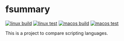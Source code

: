 # fsummary

[![linux build](https://github.com/roetlich/fsummary/actions/workflows/linux-build.yaml/badge.svg)](https://github.com/roetlich/fsummary/actions/workflows/linux-build.yaml) [![linux test](https://github.com/roetlich/fsummary/actions/workflows/linux-test.yaml/badge.svg)](https://github.com/roetlich/fsummary/actions/workflows/linux-test.yaml) [![macos build](https://github.com/roetlich/fsummary/actions/workflows/macos-build.yaml/badge.svg)](https://github.com/roetlich/fsummary/actions/workflows/macos-build.yaml) [![macos test](https://github.com/roetlich/fsummary/actions/workflows/macos-test.yaml/badge.svg)](https://github.com/roetlich/fsummary/actions/workflows/macos-test.yaml)




This is a project to compare scripting languages.
